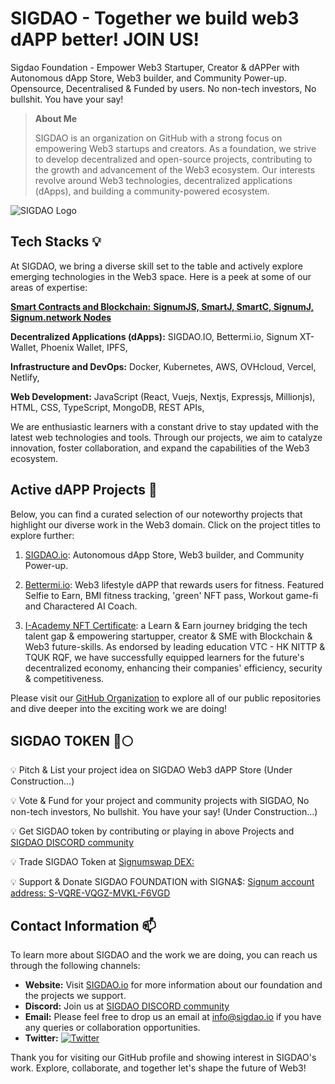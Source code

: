 # SIGDAO - Together we build web3 dAPP better! JOIN US! 

Sigdao Foundation - Empower Web3 Startuper, Creator & dAPPer with Autonomous dApp Store, Web3 builder, and Community Power-up.
Opensource, Decentralised & Funded by users. 
No non-tech investors, No bullshit. You have your say!

> **About Me**
> 
> SIGDAO is an organization on GitHub with a strong focus on empowering Web3 startups and creators. As a foundation, we strive to develop decentralized and open-source projects, contributing to the growth and advancement of the Web3 ecosystem. Our interests revolve around Web3 technologies, decentralized applications (dApps), and building a community-powered ecosystem.

![SIGDAO Logo](https://pbs.twimg.com/profile_images/1690982903273213952/R_lbVNMA_400x400.jpg)

## Tech Stacks 💡

At SIGDAO, we bring a diverse skill set to the table and actively explore emerging technologies in the Web3 space. Here is a peek at some of our areas of expertise:

[**Smart Contracts and Blockchain:** **SignumJS, SmartJ, SmartC, SignumJ, Signum.network Nodes**](https://github.com/signum-network)

**Decentralized Applications (dApps):** SIGDAO.IO, Bettermi.io, Signum XT-Wallet, Phoenix Wallet, IPFS,

**Infrastructure and DevOps:** Docker, Kubernetes, AWS, OVHcloud, Vercel, Netlify,

**Web Development:** JavaScript (React, Vuejs, Nextjs, Expressjs, Millionjs), HTML, CSS, TypeScript, MongoDB, REST APIs,

We are enthusiastic learners with a constant drive to stay updated with the latest web technologies and tools. Through our projects, we aim to catalyze innovation, foster collaboration, and expand the capabilities of the Web3 ecosystem.

## Active dAPP Projects 🚀

Below, you can find a curated selection of our noteworthy projects that highlight our diverse work in the Web3 domain. Click on the project titles to explore further:

1. [SIGDAO.io](https://sigdao.io): Autonomous dApp Store, Web3 builder, and Community Power-up.

2. [Bettermi.io](https://bettermi.io): Web3 lifestyle dAPP that rewards users for fitness. Featured Selfie to Earn, BMI fitness tracking, 'green' NFT pass,  Workout game-fi and Charactered AI Coach.

3. [I-Academy NFT Certificate](https://www.signumart.io/profile/17748841132376126922): a Learn & Earn journey bridging the tech talent gap & empowering startupper, creator & SME with Blockchain & Web3 future-skills. As endorsed by leading education VTC - HK NITTP & TQUK RQF, we have successfully equipped learners for the future's decentralized economy, enhancing their companies' efficiency, security & competitiveness.

Please visit our [GitHub Organization](https://github.com/SIGDAO) to explore all of our public repositories and dive deeper into the exciting work we are doing!

## SIGDAO TOKEN 🚀🌕

💡 Pitch & List your project idea on SIGDAO Web3 dAPP Store (Under Construction...)

💡 Vote & Fund for your project and community projects with SIGDAO, No non-tech investors, No bullshit. You have your say! (Under Construction...)

💡 Get SIGDAO token by contributing or playing in above Projects and [SIGDAO DISCORD community](https://discord.gg/BF8NjfEd4Y)

💡 Trade SIGDAO Token at [Signumswap DEX:](https://www.signumswap.com/tokens/5453974739826751020)

💡 Support & Donate SIGDAO FOUNDATION with SIGNA$: [Signum account address: S-VQRE-VQGZ-MVKL-F6VGD](https://explorer.signum.network/address/15401014253724752620#)

## Contact Information 📫

To learn more about SIGDAO and the work we are doing, you can reach us through the following channels:

- **Website:** Visit [SIGDAO.io](https://sigdao.io) for more information about our foundation and the projects we support.
- **Discord:** Join us at [SIGDAO DISCORD community](https://discord.gg/BF8NjfEd4Y)
- **Email:** Please feel free to drop us an email at info@sigdao.io if you have any queries or collaboration opportunities.
- **Twitter:** [![Twitter](https://img.shields.io/twitter/follow/sigdao_io?style=social)](https://twitter.com/sigdao_io)

Thank you for visiting our GitHub profile and showing interest in SIGDAO's work. Explore, collaborate, and together let's shape the future of Web3!
